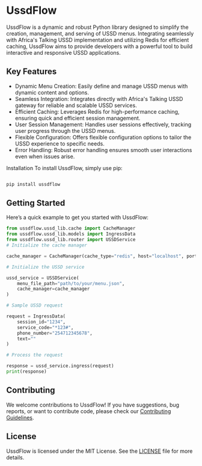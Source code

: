 # UssdFlow

UssdFlow is a dynamic and robust Python library designed to simplify the creation, management, and serving of USSD menus. Integrating seamlessly with Africa's Talking USSD implementation and utilizing Redis for efficient caching, UssdFlow aims to provide developers with a powerful tool to build interactive and responsive USSD applications.

## Key Features

- Dynamic Menu Creation: Easily define and manage USSD menus with dynamic content and options.
- Seamless Integration: Integrates directly with Africa's Talking USSD gateway for reliable and scalable USSD services.
- Efficient Caching: Leverages Redis for high-performance caching, ensuring quick and efficient session management.
- User Session Management: Handles user sessions effectively, tracking user progress through the USSD menus.
- Flexible Configuration: Offers flexible configuration options to tailor the USSD experience to specific needs.
- Error Handling: Robust error handling ensures smooth user interactions even when issues arise.

Installation
To install UssdFlow, simply use pip:

```bash

pip install ussdflow

```

## Getting Started

Here’s a quick example to get you started with UssdFlow:

```python
from ussdflow.ussd_lib.cache import CacheManager
from ussdflow.ussd_lib.models import IngressData
from ussdflow.ussd_lib.router import USSDService
# Initialize the cache manager

cache_manager = CacheManager(cache_type="redis", host="localhost", port=6379)

# Initialize the USSD service

ussd_service = USSDService(
    menu_file_path="path/to/your/menu.json",
    cache_manager=cache_manager
)

# Sample USSD request

request = IngressData(
    session_id="1234",
    service_code="*123#",
    phone_number="254712345678",
    text=""
)

# Process the request

response = ussd_service.ingress(request)
print(response)
```

<!-- ## Documentation
Comprehensive documentation is available to guide you through the installation, configuration, and usage of UssdFlow. Check the UssdFlow Documentation for detailed information.
-->

## Contributing

We welcome contributions to UssdFlow! If you have suggestions, bug reports, or want to contribute code, please check our [Contributing Guidelines](./CONTRIBUTING.md).

## License

UssdFlow is licensed under the MIT License. See the [LICENSE](./LICENSE) file for more details.
